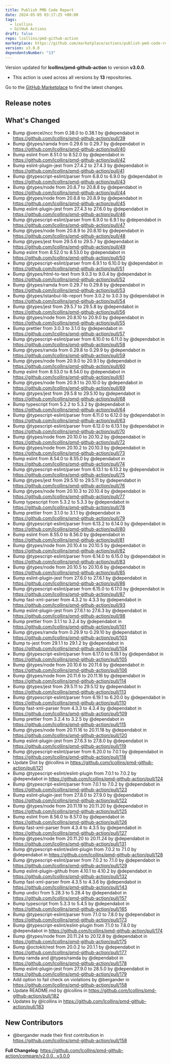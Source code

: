 ```yaml
---
title: Publish PMD Code Report
date: 2024-05-05 03:17:25 +00:00
tags:
  - lcollins
  - GitHub Actions
draft: false
repo: lcollins/pmd-github-action
marketplace: https://github.com/marketplace/actions/publish-pmd-code-report
version: v3.0.0
dependentsNumber: "13"
---
```



Version updated for **lcollins/pmd-github-action** to version **v3.0.0**.
- This action is used across all versions by **13** repositories.

Go to the [GitHub Marketplace](https://github.com/marketplace/actions/publish-pmd-code-report) to find the latest changes.

## Release notes

## What's Changed
* Bump @vercel/ncc from 0.38.0 to 0.38.1 by @dependabot in https://github.com/lcollins/pmd-github-action/pull/39
* Bump @types/ramda from 0.29.6 to 0.29.7 by @dependabot in https://github.com/lcollins/pmd-github-action/pull/40
* Bump eslint from 8.51.0 to 8.52.0 by @dependabot in https://github.com/lcollins/pmd-github-action/pull/42
* Bump eslint-plugin-jest from 27.4.2 to 27.4.3 by @dependabot in https://github.com/lcollins/pmd-github-action/pull/41
* Bump @typescript-eslint/parser from 6.8.0 to 6.9.0 by @dependabot in https://github.com/lcollins/pmd-github-action/pull/43
* Bump @types/node from 20.8.7 to 20.8.8 by @dependabot in https://github.com/lcollins/pmd-github-action/pull/44
* Bump @types/node from 20.8.8 to 20.8.9 by @dependabot in https://github.com/lcollins/pmd-github-action/pull/45
* Bump eslint-plugin-jest from 27.4.3 to 27.6.0 by @dependabot in https://github.com/lcollins/pmd-github-action/pull/46
* Bump @typescript-eslint/parser from 6.9.0 to 6.9.1 by @dependabot in https://github.com/lcollins/pmd-github-action/pull/47
* Bump @types/node from 20.8.9 to 20.8.10 by @dependabot in https://github.com/lcollins/pmd-github-action/pull/48
* Bump @types/jest from 29.5.6 to 29.5.7 by @dependabot in https://github.com/lcollins/pmd-github-action/pull/49
* Bump eslint from 8.52.0 to 8.53.0 by @dependabot in https://github.com/lcollins/pmd-github-action/pull/50
* Bump @typescript-eslint/parser from 6.9.1 to 6.10.0 by @dependabot in https://github.com/lcollins/pmd-github-action/pull/51
* Bump @types/html-to-text from 9.0.3 to 9.0.4 by @dependabot in https://github.com/lcollins/pmd-github-action/pull/52
* Bump @types/ramda from 0.29.7 to 0.29.8 by @dependabot in https://github.com/lcollins/pmd-github-action/pull/53
* Bump @types/istanbul-lib-report from 3.0.2 to 3.0.3 by @dependabot in https://github.com/lcollins/pmd-github-action/pull/54
* Bump @types/jest from 29.5.7 to 29.5.8 by @dependabot in https://github.com/lcollins/pmd-github-action/pull/56
* Bump @types/node from 20.8.10 to 20.9.0 by @dependabot in https://github.com/lcollins/pmd-github-action/pull/55
* Bump prettier from 3.0.3 to 3.1.0 by @dependabot in https://github.com/lcollins/pmd-github-action/pull/57
* Bump @typescript-eslint/parser from 6.10.0 to 6.11.0 by @dependabot in https://github.com/lcollins/pmd-github-action/pull/58
* Bump @types/ramda from 0.29.8 to 0.29.9 by @dependabot in https://github.com/lcollins/pmd-github-action/pull/59
* Bump @types/node from 20.9.0 to 20.9.1 by @dependabot in https://github.com/lcollins/pmd-github-action/pull/60
* Bump eslint from 8.53.0 to 8.54.0 by @dependabot in https://github.com/lcollins/pmd-github-action/pull/61
* Bump @types/node from 20.9.1 to 20.10.0 by @dependabot in https://github.com/lcollins/pmd-github-action/pull/69
* Bump @types/jest from 29.5.8 to 29.5.10 by @dependabot in https://github.com/lcollins/pmd-github-action/pull/68
* Bump typescript from 5.2.2 to 5.3.2 by @dependabot in https://github.com/lcollins/pmd-github-action/pull/64
* Bump @typescript-eslint/parser from 6.11.0 to 6.12.0 by @dependabot in https://github.com/lcollins/pmd-github-action/pull/63
* Bump @typescript-eslint/parser from 6.12.0 to 6.13.1 by @dependabot in https://github.com/lcollins/pmd-github-action/pull/70
* Bump @types/node from 20.10.0 to 20.10.2 by @dependabot in https://github.com/lcollins/pmd-github-action/pull/72
* Bump @types/node from 20.10.2 to 20.10.3 by @dependabot in https://github.com/lcollins/pmd-github-action/pull/73
* Bump eslint from 8.54.0 to 8.55.0 by @dependabot in https://github.com/lcollins/pmd-github-action/pull/74
* Bump @typescript-eslint/parser from 6.13.1 to 6.13.2 by @dependabot in https://github.com/lcollins/pmd-github-action/pull/75
* Bump @types/jest from 29.5.10 to 29.5.11 by @dependabot in https://github.com/lcollins/pmd-github-action/pull/76
* Bump @types/node from 20.10.3 to 20.10.4 by @dependabot in https://github.com/lcollins/pmd-github-action/pull/77
* Bump typescript from 5.3.2 to 5.3.3 by @dependabot in https://github.com/lcollins/pmd-github-action/pull/78
* Bump prettier from 3.1.0 to 3.1.1 by @dependabot in https://github.com/lcollins/pmd-github-action/pull/79
* Bump @typescript-eslint/parser from 6.13.2 to 6.14.0 by @dependabot in https://github.com/lcollins/pmd-github-action/pull/80
* Bump eslint from 8.55.0 to 8.56.0 by @dependabot in https://github.com/lcollins/pmd-github-action/pull/81
* Bump @types/node from 20.10.4 to 20.10.5 by @dependabot in https://github.com/lcollins/pmd-github-action/pull/82
* Bump @typescript-eslint/parser from 6.14.0 to 6.15.0 by @dependabot in https://github.com/lcollins/pmd-github-action/pull/83
* Bump @types/node from 20.10.5 to 20.10.6 by @dependabot in https://github.com/lcollins/pmd-github-action/pull/85
* Bump eslint-plugin-jest from 27.6.0 to 27.6.1 by @dependabot in https://github.com/lcollins/pmd-github-action/pull/86
* Bump @typescript-eslint/parser from 6.15.0 to 6.17.0 by @dependabot in https://github.com/lcollins/pmd-github-action/pull/87
* Bump fast-xml-parser from 4.3.2 to 4.3.3 by @dependabot in https://github.com/lcollins/pmd-github-action/pull/93
* Bump eslint-plugin-jest from 27.6.1 to 27.6.3 by @dependabot in https://github.com/lcollins/pmd-github-action/pull/98
* Bump prettier from 3.1.1 to 3.2.4 by @dependabot in https://github.com/lcollins/pmd-github-action/pull/101
* Bump @types/ramda from 0.29.9 to 0.29.10 by @dependabot in https://github.com/lcollins/pmd-github-action/pull/103
* Bump ts-jest from 29.1.1 to 29.1.2 by @dependabot in https://github.com/lcollins/pmd-github-action/pull/104
* Bump @typescript-eslint/parser from 6.17.0 to 6.19.1 by @dependabot in https://github.com/lcollins/pmd-github-action/pull/105
* Bump @types/node from 20.10.6 to 20.11.6 by @dependabot in https://github.com/lcollins/pmd-github-action/pull/106
* Bump @types/node from 20.11.6 to 20.11.16 by @dependabot in https://github.com/lcollins/pmd-github-action/pull/114
* Bump @types/jest from 29.5.11 to 29.5.12 by @dependabot in https://github.com/lcollins/pmd-github-action/pull/113
* Bump @typescript-eslint/parser from 6.19.1 to 6.20.0 by @dependabot in https://github.com/lcollins/pmd-github-action/pull/110
* Bump fast-xml-parser from 4.3.3 to 4.3.4 by @dependabot in https://github.com/lcollins/pmd-github-action/pull/109
* Bump prettier from 3.2.4 to 3.2.5 by @dependabot in https://github.com/lcollins/pmd-github-action/pull/115
* Bump @types/node from 20.11.16 to 20.11.18 by @dependabot in https://github.com/lcollins/pmd-github-action/pull/120
* Bump eslint-plugin-jest from 27.6.3 to 27.8.0 by @dependabot in https://github.com/lcollins/pmd-github-action/pull/119
* Bump @typescript-eslint/parser from 6.20.0 to 7.0.1 by @dependabot in https://github.com/lcollins/pmd-github-action/pull/118
* Update Dist by @lcollins in https://github.com/lcollins/pmd-github-action/pull/121
* Bump @typescript-eslint/eslint-plugin from 7.0.1 to 7.0.2 by @dependabot in https://github.com/lcollins/pmd-github-action/pull/124
* Bump @typescript-eslint/parser from 7.0.1 to 7.0.2 by @dependabot in https://github.com/lcollins/pmd-github-action/pull/123
* Bump eslint-plugin-jest from 27.8.0 to 27.9.0 by @dependabot in https://github.com/lcollins/pmd-github-action/pull/122
* Bump @types/node from 20.11.19 to 20.11.20 by @dependabot in https://github.com/lcollins/pmd-github-action/pull/125
* Bump eslint from 8.56.0 to 8.57.0 by @dependabot in https://github.com/lcollins/pmd-github-action/pull/126
* Bump fast-xml-parser from 4.3.4 to 4.3.5 by @dependabot in https://github.com/lcollins/pmd-github-action/pull/127
* Bump @types/node from 20.11.20 to 20.11.24 by @dependabot in https://github.com/lcollins/pmd-github-action/pull/131
* Bump @typescript-eslint/eslint-plugin from 7.0.2 to 7.1.0 by @dependabot in https://github.com/lcollins/pmd-github-action/pull/128
* Bump @typescript-eslint/parser from 7.0.2 to 7.1.0 by @dependabot in https://github.com/lcollins/pmd-github-action/pull/129
* Bump eslint-plugin-github from 4.10.1 to 4.10.2 by @dependabot in https://github.com/lcollins/pmd-github-action/pull/132
* Bump fast-xml-parser from 4.3.5 to 4.3.6 by @dependabot in https://github.com/lcollins/pmd-github-action/pull/143
* Bump undici from 5.28.3 to 5.28.4 by @dependabot in https://github.com/lcollins/pmd-github-action/pull/157
* Bump typescript from 5.3.3 to 5.4.5 by @dependabot in https://github.com/lcollins/pmd-github-action/pull/165
* Bump @typescript-eslint/parser from 7.1.0 to 7.8.0 by @dependabot in https://github.com/lcollins/pmd-github-action/pull/173
* Bump @typescript-eslint/eslint-plugin from 7.1.0 to 7.8.0 by @dependabot in https://github.com/lcollins/pmd-github-action/pull/174
* Bump @types/node from 20.11.24 to 20.12.8 by @dependabot in https://github.com/lcollins/pmd-github-action/pull/175
* Bump @octokit/rest from 20.0.2 to 20.1.1 by @dependabot in https://github.com/lcollins/pmd-github-action/pull/177
* Bump ramda and @types/ramda by @dependabot in https://github.com/lcollins/pmd-github-action/pull/178
* Bump eslint-plugin-jest from 27.9.0 to 28.5.0 by @dependabot in https://github.com/lcollins/pmd-github-action/pull/179
* Add option to fail check on violations by @bergander in https://github.com/lcollins/pmd-github-action/pull/158
* Update README.md by @lcollins in https://github.com/lcollins/pmd-github-action/pull/182
* Updates by @lcollins in https://github.com/lcollins/pmd-github-action/pull/183

## New Contributors
* @bergander made their first contribution in https://github.com/lcollins/pmd-github-action/pull/158

**Full Changelog**: https://github.com/lcollins/pmd-github-action/compare/v2.0.0...v3.0.0
